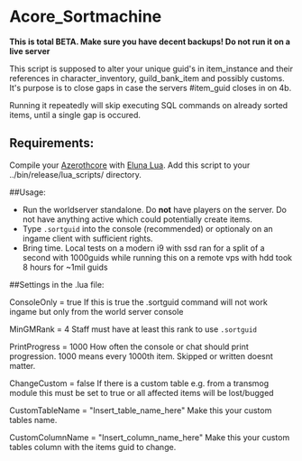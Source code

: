 # Acore_Sortmachine

**This is total BETA. Make sure you have decent backups! Do not run it on a live server**

This script is supposed to alter your unique guid's in item_instance and their references in character_inventory, guild_bank_item and possibly customs.
It's purpose is to close gaps in case the servers #item_guid closes in on 4b.

Running it repeatedly will skip executing SQL commands on already sorted items, until a single gap is occured.


## Requirements:

Compile your [Azerothcore](https://github.com/azerothcore/azerothcore-wotlk) with [Eluna Lua](https://www.azerothcore.org/catalogue-details.html?id=131435473).
Add this script to your ../bin/release/lua_scripts/ directory.

##Usage:

- Run the worldserver standalone. Do **not** have players on the server. Do not have anything active which could potentially create items.
- Type `.sortguid` into the console (recommended) or optionaly on an ingame client with sufficient rights.
- Bring time. Local tests on a modern i9 with ssd ran for a split of a second with 1000guids while running this on a remote vps with hdd took 8 hours for ~1mil guids

##Settings in the .lua file:

ConsoleOnly = true
If this is true the .sortguid command will not work ingame but only from the world server console

MinGMRank = 4
Staff must have at least this rank to use `.sortguid`

PrintProgress = 1000
How often the console or chat should print progression. 1000 means every 1000th item. Skipped or written doesnt matter.

ChangeCustom = false
If there is a custom table e.g. from a transmog module this must be set to true or all affected items will be lost/bugged

CustomTableName = "Insert_table_name_here"
Make this your custom tables name.

CustomColumnName = "Insert_column_name_here"
Make this your custom tables column with the items guid to change.